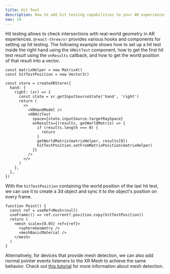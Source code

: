```yaml
---
title: Hit Test
description: How to add hit testing capabilities to your AR experiences?
nav: 19
---
```


Hit testing allows to check intersections with real-world geometry in AR experiences. `@react-three/xr` provides various hooks and components for setting up hit testing.
The following example shows how to set up a hit test inside the right hand using the `XRHitTest` component, how to get the first hit test result using the `onResults` callback, and how to get the world position of that result into a vector.

```tsx
const matrixHelper = new Matrix4()
const hitTestPosition = new Vector3()

const store = createXRStore({
  hand: {
    right: (xr) => {
      const state = xr.getInputSourceState('hand', 'right')
      return (
        <>
          <XRHandModel />
          <XRHitTest
            space={state.inputSource.targetRaySpace}
            onResults={(results, getWorldMatrix) => {
              if (results.length === 0) {
                return
              }
              getWorldMatrix(matrixHelper, results[0])
              hitTestPosition.setFromMatrixPosition(matrixHelper)
            }}
          />
        </>
      )
    },
  },
})
```

With the `hitTestPosition` containing the world position of the last hit test, we can use it to create a 3d object and sync it to the object's position on every frame.

```tsx
function Point() {
  const ref = useRef<Mesh>(null)
  useFrame(() => ref.current?.position.copy(hitTestPosition))
  return (
    <mesh scale={0.05} ref={ref}>
      <sphereGeometry />
      <meshBasicMaterial />
    </mesh>
  )
}
```

Alternatively, for devices that provide mesh detection, we can also add normal pointer events listeners to the XR Mesh to achieve the same behavior. Check out [this tutorial](./object-detection.md) for more information about mesh detection.
